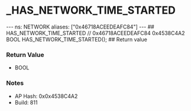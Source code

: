 # _HAS_NETWORK_TIME_STARTED

--- ns: NETWORK aliases: ["0x46718ACEEDEAFC84"] --- ## HAS_NETWORK_TIME_STARTED  // 0x46718ACEEDEAFC84 0x4538C4A2 BOOL HAS_NETWORK_TIME_STARTED();   ## Return value

### Return Value
* BOOL

### Notes
* AP Hash: 0x0x4538C4A2
* Build: 811

